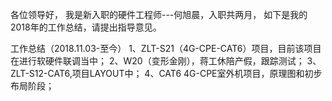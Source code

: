 各位领导好，
       我是新入职的硬件工程师---何旭晨，入职共两月，
       如下是我的2018年的工作总结，请提出指导意见。

工作总结（2018.11.03-至今）
1、ZLT-S21（4G-CPE-CAT6）项目，目前该项目在进行软硬件联调当中；
2、W20（变形金刚），蒋工休陪产假，跟踪测试；
3、ZLT-S12-CAT6,项目LAYOUT中；
4、CAT6 4G-CPE室外机项目，原理图和初步布局阶段；